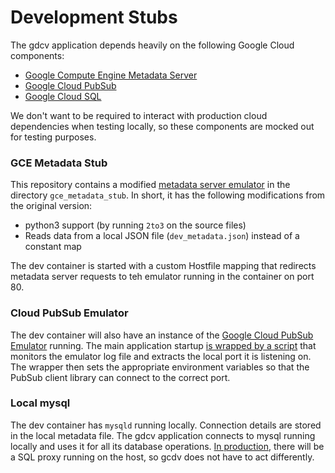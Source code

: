 # Development Stubs

The gdcv application depends heavily on the following Google Cloud components:
 - [Google Compute Engine Metadata Server](https://cloud.google.com/compute/docs/storing-retrieving-metadata)
 - [Google Cloud PubSub](https://cloud.google.com/pubsub/docs/)
 - [Google Cloud SQL](https://cloud.google.com/sql/docs/)

We don't want to be required to interact with production cloud dependencies when testing locally, so these components are mocked out for testing purposes.

### GCE Metadata Stub

This repository contains a modified [metadata server emulator](https://github.com/salrashid123/gce_metadata_server) in the directory `gce_metadata_stub`. In short, it has the following modifications from the original version:

 - python3 support (by running `2to3` on the source files)
 - Reads data from a local JSON file (`dev_metadata.json`) instead of a constant map

The dev container is started with a custom Hostfile mapping that redirects metadata server requests to teh emulator running in the container on port 80.

### Cloud PubSub Emulator

The dev container will also have an instance of the [Google Cloud PubSub Emulator](https://cloud.google.com/pubsub/docs/emulator) running. The main application startup [is wrapped by a script](https://github.com/the-blue-alliance/gdcv-backend/blob/master/scripts/shim-dev-worker.sh) that monitors the emulator log file and extracts the local port it is listening on. The wrapper then sets the appropriate environment variables so that the PubSub client library can connect to the correct port.

### Local mysql

The dev container has `mysqld` running locally. Connection details are stored in the local metadata file. The gdcv application connects to mysql running locally and uses it for all its database operations. [In production](https://cloud.google.com/sql/docs/mysql/connect-kubernetes-engine), there will be a SQL proxy running on the host, so gcdv does not have to act differently.
